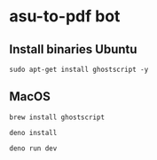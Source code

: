 # asu-to-pdf bot

## Install binaries Ubuntu

`sudo apt-get install ghostscript -y`

## MacOS

`brew install ghostscript`

`deno install`

`deno run dev`
